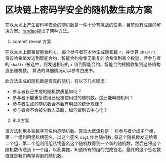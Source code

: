 # 区块链上密码学安全的随机数生成方案

在以太坊上产生密码学安全的随机数是一件十分有挑战的任务，目前没有成熟的解决方案。[randao](http://randao.org/whitepaper/Randao_v0.85_en.pdf)提出了两种方法。

1. commit reveal 方案

在以太坊上部署智能合约 `C`， 每个参与者在本地生成随机数 `r`，并计算 `sha3(r)`, 将该哈希值发送到智能合约，智能合约收集无重复的哈希值到某个数量，若参与者的 `sha3(r)`被选中，则发送相应的 `r` 值到智能合约。智能合约根据收集到这些值构造出随机数。 算法的详细情况可以参考白皮书。

此方法生成的随机数是否真的随机，有以下几点疑虑：

- 参与者自己生成的随机数质量如何？
- 参与者不能重复使用已经被使用过的随机数，这还能叫随机吗？
- 参与者生成的随机数会不会有明显的统计规律？
- 参与者会不会被少数人垄断，如何做到去中心化？

2. BLS方案

该方法利用多轮数字签名构造随机数。算法大概流程是： 将参与者分成多个组，第一个组利用组私钥签名，以这个签名 `sig1` 作为随机数, 将这个随机数发送给第二个组，第二个组利用组私钥签名这个随机数得到一个新的随机数，然后在将这个随机数传递到下一个组，以此类推，知道所有的组的完成签名，最终的这个签名数值就是我们希望得到的随机数。